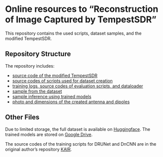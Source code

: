 # Online resources to “Reconstruction of Image Captured by TempestSDR”
This repository contains the used scripts, dataset samples, and the modified TempestSDR.

## Repository Structure
The repository includes:
- [source code of the modified TempestSDR](TempestSDR_Enhanced/)
- [source codes of scripts used for dataset creation](dataset_scripts/)
- [training logs, source codes of evaluation scripts, and dataloader](deep_learning/)
- [sample from the dataset](dataset_sample/)
- [sample inference using trained models](inference_sample/)
- [photo and dimensions of the created antenna and dipoles](antena/)

## Other Files
Due to limited storage, the full dataset is available on [Huggingface](https://huggingface.co/datasets/filippt1/TempestSDR_Enhanced_Dataset). The trained models are stored on [Google Drive](https://drive.google.com/drive/folders/1zFWvRVtZ-9s4WG3DEF2Kivu6meQ9UQvB?usp=sharing).

The source codes of the training scripts for DRUNet and DnCNN are in the original author’s repository [KAIR](https://github.com/cszn/KAIR).
